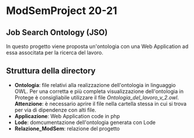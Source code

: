 # ModSemProject 20-21
## Job Search Ontology (JSO)
 In questo progetto viene proposta un'ontologia con una Web Application ad essa associtata per la ricerca del lavoro.

## Struttura della directory
* **Ontologia**:  file relativi alla realizzazione dell'ontologia in linguaggio OWL. Per una corretta e più completa visualizzazione dell'ontologia in Protege è consigliabile utilizzare il file  *Ontologia_del_lavoro_v_2.owl*. **Attenzione**: è necessario aprire il file nella cartella stessa in cui si trova per via di dipendenze con alti file. 
* **Applicazione**: Web Application code in php
* **Lode**: domcumentazione dell'ontologia generata con Lode
* **Relazione_ModSem**: relazione del progetto

